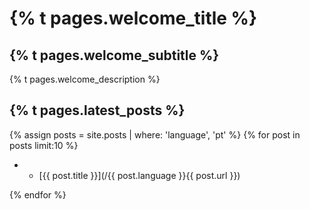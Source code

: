 # {% t pages.welcome_title %}

## {% t pages.welcome_subtitle %}

{% t pages.welcome_description %}

## {% t pages.latest_posts %}

{% assign posts = site.posts | where: 'language', 'pt' %}
{% for post in posts limit:10 %}

* * [{{ post.title }}](/{{ post.language }}{{ post.url }})

{% endfor %}
